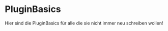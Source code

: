 PluginBasics
============

Hier sind die PluginBasics für alle die sie nicht immer neu schreiben wollen!
